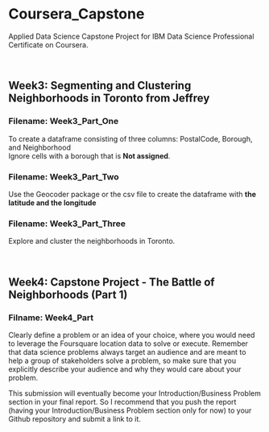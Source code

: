 # Coursera_Capstone
Applied Data Science Capstone Project for IBM Data Science Professional Certificate on Coursera.

<br>

## Week3: Segmenting and Clustering Neighborhoods in Toronto from Jeffrey  

### Filename: Week3_Part_One  
To create a dataframe consisting of three columns: PostalCode, Borough, and Neighborhood  
Ignore cells with a borough that is __Not assigned__.

### Filename: Week3_Part_Two  
Use the Geocoder package or the csv file to create the dataframe with __the latitude and the longitude__

### Filename: Week3_Part_Three  
Explore and cluster the neighborhoods in Toronto.

<br>


## Week4: Capstone Project - The Battle of Neighborhoods (Part 1)
### Filname: Week4_Part 
Clearly define a problem or an idea of your choice, where you would need to leverage the Foursquare location data to solve or execute. Remember that data science problems always target an audience and are meant to help a group of stakeholders solve a problem, so make sure that you explicitly describe your audience and why they would care about your problem.

This submission will eventually become your Introduction/Business Problem section in your final report. So I recommend that you push the report (having your Introduction/Business Problem section only for now) to your Github repository and submit a link to it.